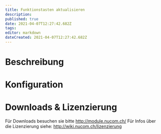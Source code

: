 ```yaml
---
title: Funktionstasten aktualisieren
description: 
published: true
date: 2021-04-07T12:27:42.682Z
tags: 
editor: markdown
dateCreated: 2021-04-07T12:27:42.682Z
---
```


# Beschreibung

# Konfiguration

# Downloads & Lizenzierung
Für Downloads besuchen sie bitte http://module.nucom.ch/
Für Infos über die Lizenzierung siehe: http://wiki.nucom.ch/lizenzierung
